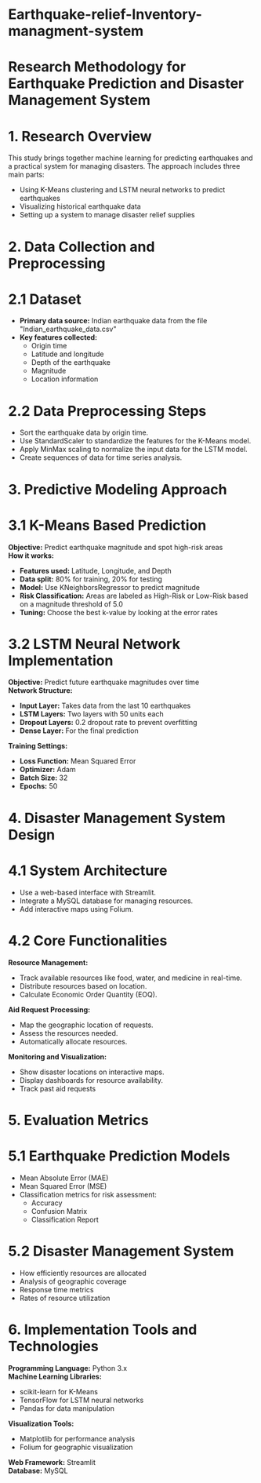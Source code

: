 # Earthquake-relief-Inventory-managment-system
# Research Methodology for Earthquake Prediction and Disaster Management System

# 1. Research Overview

This study brings together machine learning for predicting earthquakes and a practical system for managing disasters. The approach includes three main parts:
- Using K-Means clustering and LSTM neural networks to predict earthquakes
- Visualizing historical earthquake data
- Setting up a system to manage disaster relief supplies

# 2. Data Collection and Preprocessing

# 2.1 Dataset
- **Primary data source:** Indian earthquake data from the file "Indian_earthquake_data.csv"
- **Key features collected:**
  - Origin time
  - Latitude and longitude
  - Depth of the earthquake
  - Magnitude
  - Location information

# 2.2 Data Preprocessing Steps
- Sort the earthquake data by origin time.
- Use StandardScaler to standardize the features for the K-Means model.
- Apply MinMax scaling to normalize the input data for the LSTM model.
- Create sequences of data for time series analysis.

# 3. Predictive Modeling Approach

# 3.1 K-Means Based Prediction
**Objective:** Predict earthquake magnitude and spot high-risk areas  
**How it works:**
- **Features used:** Latitude, Longitude, and Depth
- **Data split:** 80% for training, 20% for testing
- **Model:** Use KNeighborsRegressor to predict magnitude
- **Risk Classification:** Areas are labeled as High-Risk or Low-Risk based on a magnitude threshold of 5.0
- **Tuning:** Choose the best k-value by looking at the error rates

# 3.2 LSTM Neural Network Implementation
**Objective:** Predict future earthquake magnitudes over time  
**Network Structure:**
- **Input Layer:** Takes data from the last 10 earthquakes
- **LSTM Layers:** Two layers with 50 units each
- **Dropout Layers:** 0.2 dropout rate to prevent overfitting
- **Dense Layer:** For the final prediction

**Training Settings:**
- **Loss Function:** Mean Squared Error
- **Optimizer:** Adam
- **Batch Size:** 32
- **Epochs:** 50

# 4. Disaster Management System Design

# 4.1 System Architecture
- Use a web-based interface with Streamlit.
- Integrate a MySQL database for managing resources.
- Add interactive maps using Folium.

# 4.2 Core Functionalities
**Resource Management:**
- Track available resources like food, water, and medicine in real-time.
- Distribute resources based on location.
- Calculate Economic Order Quantity (EOQ).

**Aid Request Processing:**
- Map the geographic location of requests.
- Assess the resources needed.
- Automatically allocate resources.

**Monitoring and Visualization:**
- Show disaster locations on interactive maps.
- Display dashboards for resource availability.
- Track past aid requests

# 5. Evaluation Metrics

# 5.1 Earthquake Prediction Models
- Mean Absolute Error (MAE)
- Mean Squared Error (MSE)
- Classification metrics for risk assessment:
  - Accuracy
  - Confusion Matrix
  - Classification Report

# 5.2 Disaster Management System
- How efficiently resources are allocated
- Analysis of geographic coverage
- Response time metrics
- Rates of resource utilization

# 6. Implementation Tools and Technologies

**Programming Language:** Python 3.x  
**Machine Learning Libraries:**  
- scikit-learn for K-Means  
- TensorFlow for LSTM neural networks  
- Pandas for data manipulation  

**Visualization Tools:**  
- Matplotlib for performance analysis  
- Folium for geographic visualization  

**Web Framework:** Streamlit  
**Database:** MySQL

